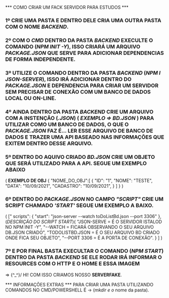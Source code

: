*** COMO CRIAR UM FACK SERVIDOR PARA ESTUDOS ***

### 1º CRIE UMA PASTA E DENTRO DELE CRIA UMA OUTRA PASTA COM O NOME ***BACKEND***.
### 2º COM O *CMD* DENTRO DA PASTA *BACKEND* EXECULTE O COMANDO (*NPM INIT -Y*), ISSO CRIARÁ UM ARQUIVO *PACKAGE.JSON* QUE SERVE PARA ADICIONAR DEPENDENCIAS DE FORMA INDEPENDENTE.
### 3º UTILIZE O COMANDO DENTRO DA PASTA *BACKEND* (*NPM I JSON-SERVER*), ISSO IRÁ ADICIONAR DENTRO DO *PACKAGE.JSON* E DEPENDENCIA PARA CRIAR UM SERVIDOR SEM PRECISAR DE CONEXÃO COM UM BANCO DE DADOS LOCAL OU ON-LINE.
### 4º AINDA DENTRO DA PASTA *BACKEND* CRIE UM ARQUIVO COM A INSTENÇÃO (*.JSON*) ( *EXEMPLO => BD.JSON* ) PARA UTILIZAR COMO UM BANCO DE DADOS, O QUE O *PACKAGE.JSON* FAZ É... LER ESSE ARQUIVO DE BANCO DE DADOS E TRAZER UMA API BASEADO NAS INFORMAÇÕES QUE EXITEM DENTRO DESSE ARQUIVO.
### 5º DENTRO DO AQUIVO CRIADO *BD.JSON* CRIE UM OBJETO QUE SERÁ UTILIZADO PARA A API. SEGUE UM EXEMPLO ABAIXO
( **EXEMPLO DE OBJ**
    {
        "NOME_DO_OBJ":[
            {
                "ID": "1",
                "NOME": "TESTE",
                "DATA": "10/09/2021",
                "CADASTRO": "10/09/2021",
            }
        ]
    }
)
### 6º DENTRO DO *PACKAGE.JSON* NO CAMPO *"SCRIPT"* CRIE UM SCRIPT CHAMADO *'START'* SEGUE UM EXEMPLO A BAIXO.
(
    ["
         scripts": {
        "start": "json-server --watch toDoListBd.json --port 3306"
        },
        (*DESCRIÇÃO DO SCRIPT START*){
            "JSON-SERVE = É O SERVIDOR ISTALOD NO NPM INIT -Y",
            "--WATCH = FICARÁ OBSERVANDO O SEU ARQUIVO DB.JSON CRIADO",
            "TODOLISTBD.JSON = É O SEU ARQUIVO BD CRIADO ONDE FICA SEU OBJETO",
            "--PORT 3306 = É A PORTA DE CONEXÃO".
        }
    ]
)

### 7º E POR FINAL BASTA EXECULTAR O COMANDO (*NPM START*) DENTRO DA PASTA ***BACKEND*** SE ELE RODAR IRÁ INFORMAR O RESOURCES COM O HTTP E O HOME  E ESSA IMAGEM
=> \{^_^}/ HI! COM ISSO CRIAMOS NOSSO **SERVERFAKE**.






*** INFORMAÇÕES EXTRAS ***
PARA CRIAR UMA PASTA UTILIZANDO COMANDOS NO CMD/POWERSHELL É -> (*mkdir e o* nome da pasta).